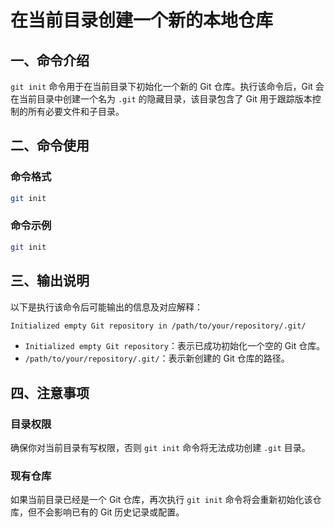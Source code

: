 # 在当前目录创建一个新的本地仓库

## 一、命令介绍

`git init` 命令用于在当前目录下初始化一个新的 Git 仓库。执行该命令后，Git 会在当前目录中创建一个名为 `.git` 的隐藏目录，该目录包含了 Git 用于跟踪版本控制的所有必要文件和子目录。

## 二、命令使用

### 命令格式

```bash
git init
```

### 命令示例

```bash
git init
```

## 三、输出说明

以下是执行该命令后可能输出的信息及对应解释：

```bash
Initialized empty Git repository in /path/to/your/repository/.git/
```

- `Initialized empty Git repository`：表示已成功初始化一个空的 Git 仓库。
- `/path/to/your/repository/.git/`：表示新创建的 Git 仓库的路径。

## 四、注意事项

### 目录权限

确保你对当前目录有写权限，否则 `git init` 命令将无法成功创建 `.git` 目录。

### 现有仓库

如果当前目录已经是一个 Git 仓库，再次执行 `git init` 命令将会重新初始化该仓库，但不会影响已有的 Git 历史记录或配置。